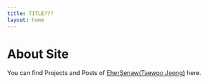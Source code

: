 ```yaml
---
title: TITLE???
layout: home
---
```

# About Site

You can find Projects and Posts of [EherSenaw(Taewoo Jeong)](https://github.com/EherSenaw) here.
